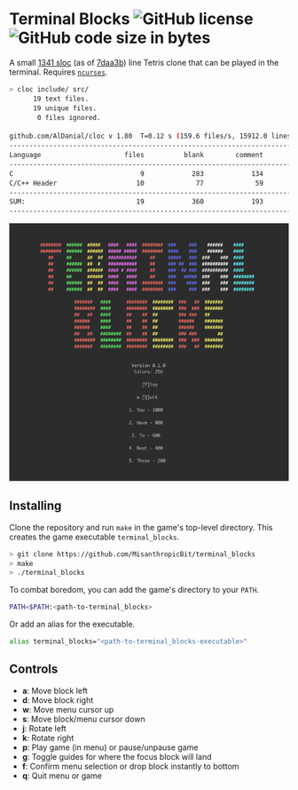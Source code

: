 # Terminal Blocks ![GitHub license](https://img.shields.io/github/license/MisanthropicBit/terminal_blocks.svg) ![GitHub code size in bytes](https://img.shields.io/github/languages/code-size/MisanthropicBit/terminal_blocks.svg)

A small [1341 sloc](https://github.com/AlDanial/cloc) (as of
[7daa3b](https://github.com/MisanthropicBit/terminal_blocks/tree/7daa3b236390c85dcee6ac840a5649dfa9fc9b98))
line Tetris clone that can be played in the terminal. Requires
[`ncurses`](https://en.wikipedia.org/wiki/Ncurses).

```bash
> cloc include/ src/
      19 text files.
      19 unique files.
       0 files ignored.

github.com/AlDanial/cloc v 1.80  T=0.12 s (159.6 files/s, 15912.0 lines/s)
-------------------------------------------------------------------------------
Language                     files          blank        comment           code
-------------------------------------------------------------------------------
C                                9            283            134           1088
C/C++ Header                    10             77             59            253
-------------------------------------------------------------------------------
SUM:                            19            360            193           1341
-------------------------------------------------------------------------------
```

![The game in action](/game.gif)

## Installing

Clone the repository and run `make` in the game's top-level directory. This
creates the game executable `terminal_blocks`.

```bash
> git clone https://github.com/MisanthropicBit/terminal_blocks
> make
> ./terminal_blocks
```

To combat boredom, you can add the game's directory to your `PATH`.

```bash
PATH=$PATH:<path-to-terminal_blocks>
```

Or add an alias for the executable.

```bash
alias terminal_blocks="<path-to-terminal_blocks-executable>"
```

## Controls

* **a**: Move block left
* **d**: Move block right
* **w**: Move menu cursor up
* **s**: Move block/menu cursor down
* **j**: Rotate left
* **k**: Rotate right
* **p**: Play game (in menu) or pause/unpause game
* **g**: Toggle guides for where the focus block will land
* **f**: Confirm menu selection or drop block instantly to bottom
* **q**: Quit menu or game
